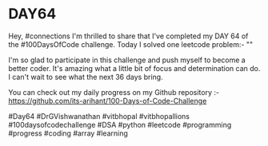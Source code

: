 # DAY64
Hey, #connections I'm thrilled to share that I've completed my DAY 64 of the #100DaysOfCode challenge. Today I solved one leetcode problem:- ""

I'm so glad to participate in this challenge and push myself to become a better coder. It's amazing what a little bit of focus and determination can do. I can't wait to see what the next 36 days bring.

You can check out my daily progress on my Github repository :- https://github.com/its-arihant/100-Days-of-Code-Challenge

#Day64 #DrGVishwanathan #vitbhopal #vitbhopallions #100daysofcodechallenge #DSA #python #leetcode #programming #progress #coding #array #learning 